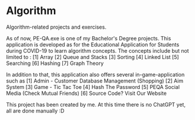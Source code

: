 # Algorithm
Algorithm-related projects and exercises. 

As of now, PE-QA.exe is one of my Bachelor's Degree projects. This application is developed as for the Educational Application for Students during COVID-19 to learn algorithm concepts. The concepts include but not limited to :
[1] Array
[2] Queue and Stacks 
[3] Sorting 
[4] Linked List
[5] Searching
[6] Hashing
[7] Graph Theory

In addition to that, this application also offers several in-game-application such as 
[1] Admin - Customer Database Management (Shopping)
[2] Aim System
[3] Game - Tic Tac Toe 
[4] Hash The Password
[5] PEQA Social Media (Check Mutual Friends)
[6] Source Code? Visit Our Website


This project has been created by me. At this time there is no ChatGPT yet, all are done manually :D
